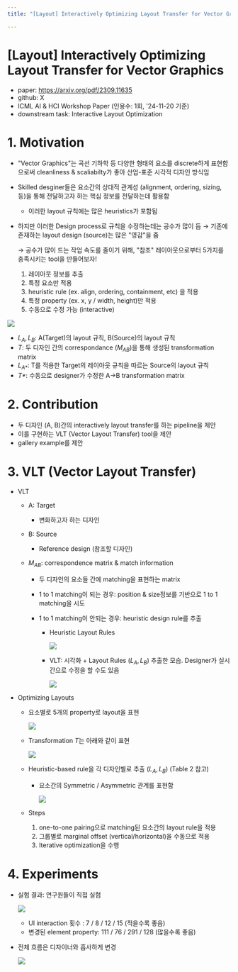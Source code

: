 ```yaml
---
title: "[Layout] Interactively Optimizing Layout Transfer for Vector Graphics"

---
```


# [Layout] Interactively Optimizing Layout Transfer for Vector Graphics

- paper: https://arxiv.org/pdf/2309.11635
- github: X
- ICML AI & HCI Workshop Paper (인용수: 1회, '24-11-20 기준)
- downstream task: Interactive Layout Optimization

# 1. Motivation

- "Vector Graphics"는 곡선 기하학 등 다양한 형태의 요소를 discrete하게 표현함으로써 cleanliness & scaliabilty가 좋아 산업-표준 시각적 디자인 방식임

- Skilled desginer들은 요소간의 상대적 관계성 (alignment, ordering, sizing, 등)을 통해 전달하고자 하는 핵심 정보를 전달하는데 활용함

  - 이러한 layout 규칙에는 많은 heuristics가 포함됨

- 하지만 이러한 Design process로  규칙을 수정하는데는 공수가 많이 듬 $\to$ 기존에 존재하는 layout design (source)는 많은 "영감"을 줌

  $\to$ 공수가 많이 드는 작업 속도를 줄이기 위해, "참조" 레이아웃으로부터 5가지를 충족시키는 tool을 만들어보자!

  1. 레이아웃 정보를 추출
  2. 특정 요소만 적용
  3. heuristic rule (ex. align, ordering, containment, etc) 을 적용
  4. 특정 property (ex. x, y / width, height)만  적용
  5. 수동으로 수정 가능 (interactive)

![](../images/2024-11-20/image-20241120135850318.png)

- $L_A, L_B$: A(Target)의 layout 규칙, B(Source)의 layout 규칙
- *T*: 두 디자인 간의 correspondance ($M_{AB}$)을 통해 생성된 transformation matrix 
- $L_{A*}$: T를 적용한 Target의 레이아웃 규칙을 따르는 Source의 layout 규칙
- *T\**: 수동으로 designer가 수정한 A$\to$B transformation matrix

# 2. Contribution

- 두 디자인 (A, B)간의 interactively layout transfer를 하는 pipeline을 제안
- 이를 구현하는 VLT (Vector Layout Transfer) tool을 제안
- gallery example를 제안

# 3. VLT (Vector Layout Transfer)

- VLT

  - A: Target

    - 변화하고자 하는 디자인

  - B: Source

    - Reference design (참조할 디자인)

  - $M_{AB}$: correspondence matrix & match information

    - 두 디자인의 요소들 간에 matching을 표현하는 matrix

    - 1 to 1 matching이 되는 경우: position & size정보를 기반으로 1 to 1 matching을 시도

    - 1 to 1 matching이 안되는 경우: heuristic design rule를 추출

      - Heuristic Layout Rules

        ![](../images/2024-11-20/image-20241120141618610.png)

      - VLT: 시각화 + Layout Rules ($L_A, L_B$) 추출한 모습. Designer가 실시간으로 수정을 할 수도 있음

        ![](../images/2024-11-20/image-20241120141511055.png)

- Optimizing Layouts

  - 요소별로 5개의 property로 layout을 표현

    ![](../images/2024-11-20/image-20241120141954458.png)

  - Transformation *T*는 아래와 같이 표현

    ![](../images/2024-11-20/image-20241120142031201.png)

  - Heuristic-based rule을 각 디자인별로 추출 ($L_A, L_B$) (Table 2 참고)

    - 요소간의 Symmetric / Asymmetric 관계를 표현함

      ![](../images/2024-11-20/image-20241120142219471.png)

  - Steps

    1. one-to-one pairing으로 matching된 요소간의 layout rule을 적용
    2. 그룹별로 marginal offset (vertical/horizontal)을 수동으로 적용
    3. Iterative optimization을 수행

# 4. Experiments

- 실험 결과: 연구원들이 직접 실험

  ![](../images/2024-11-20/image-20241120142523278.png)

  - UI interaction 횟수 : 7 / 8 / 12 / 15 (적을수록 좋음)
  - 변경된 element property: 111 / 76 / 291 / 128 (많을수록 좋음)

- 전체 흐름은 디자이너와 흡사하게 변경

  ![](../images/2024-11-20/image-20241120142714309.png)
